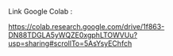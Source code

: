 Link Google Colab :

https://colab.research.google.com/drive/1f863-DN88TDGLA5yWQZE0xgphLTOWVUu?usp=sharing#scrollTo=5AsYsyEChfch
